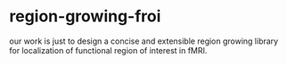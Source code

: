 region-growing-froi
===================

our work is just to design a concise and extensible region growing library for localization of functional region of interest in fMRI.
